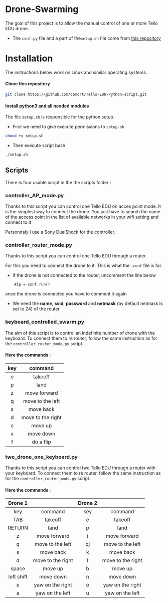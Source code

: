 # Drone-Swarming
The goal of this project is to allow the manual control of one or more Tello EDU drone. 

*  The `conf.py` file and a part of the`setup.sh` file come from [this repository](https://github.com/hammoudipro/Drone-Swarming) 

# Installation
The instructions below work on Linux and similar operating systems.

#### Clone this repository
```bash
git clone https://github.com/camcrt/Tello-EDU-Python-script.git
```

#### Install python3 and all needed modules
The file `setup.sh` is responsible for the python setup.
- First we need to give execute permissions to `setup.sh`
```bash
chmod +x setup.sh
```
- Then execute script bash
```bash
./setup.sh
```

## Scripts 
There is four usable script in the the scripts folder : 

### controller_AP_mode.py 
Thanks to this script you can control one Tello EDU on acces point mode.
It is the simplest way to connect the drone. You just have to search the name of the access point in the list of available networks in your wifi setting and connect to it  

Personnaly I use a Sony DualShock for the controller.

### controller_router_mode.py 
Thanks to this script you can control one Tello EDU through a router.

For this you need to connect the drone to it. This is what the `.conf` file is for.  
* if the drone is not connected to the router, uncomment the line below 
```python3
    #ip = conf.run()
```
once the drone is connected you have to comment it again

* We need the **name**, **ssid**, **password** and **netmask** (by default netmask is set to 24) of the router 

### keyboard_controlled_swarm.py
The aim of this script is to control an indefinite number of drone with the keyboard. To connect them to re router, follow the same instruction  as for the `controller_router_mode.py` script.

#### Here the commands : 
| key |      command      |
|:---:|:-----------------:|
|  e  |      takeoff      |
|  p  |        land       |
|  z  |    move forward   |
|  q  |  move to the left |
|  s  |     move back     |
|  d  | move to the right |
|  c  |      move up      |
|  x  |     move down     |
|  f  |     do a flip     |

### two_drone_one_keyboard.py
Thanks to this script you can control two Tello EDU through a router with your keyboard. To connect them to re router, follow the same instruction  as for the `controller_router_mode.py` script.

#### Here the commands : 
|   Drone 1  |                   | Drone 2 |                   |
|:----------:|:-----------------:|:-------:|:-----------------:|
|     key    |      command      |   key   |      command      |
|     TAB    |      takeoff      |    e    |      takeoff      |
|   RETURN   |        land       |    p    |        land       |
|      z     |    move forward   |    i    |    move forward   |
|      q     |  move to the left |    qj   |  move to the left |
|      s     |     move back     |    k    |     move back     |
|      d     | move to the right |    l    | move to the right |
|    space   |      move up      |    b    |      move up      |
| left shift |     move down     |    n    |     move down     |
|      e     |  yaw on the right |    o    |  yaw on the right |
|      a     |  yaw on the left  |    u    |  yaw on the left  |
